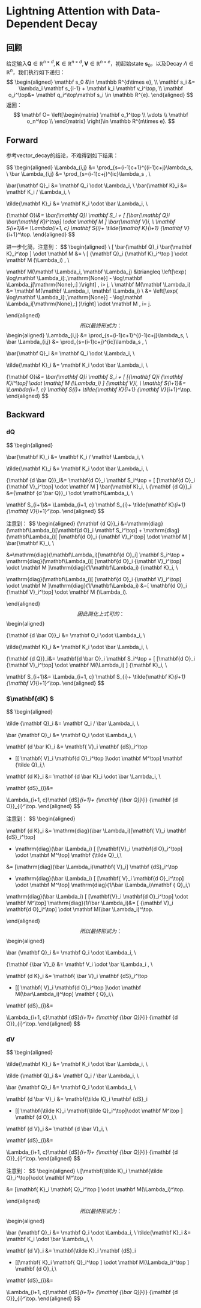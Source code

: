 # Lightning Attention with Data-Dependent Decay

## 回顾

给定输入$\mathbf Q\in \mathbb R^{n\times d}, \mathbf K\in \mathbb R^{n\times d}, \mathbf V\in \mathbb R^{n\times e}$，初起始state $\mathbf s_0$，以及Decay $\Lambda\in \mathbb R^{n}$，我们执行如下递归：
$$
\begin{aligned}
\mathbf s_0 &\in \mathbb R^{d\times e}, \\
\mathbf s_i &= \lambda_i  \mathbf s_{i-1} + \mathbf k_i \mathbf v_i^\top, \\
\mathbf o_i^\top&= \mathbf q_i^\top\mathbf s_i \in \mathbb R^{e}.
\end{aligned}
$$
返回：
$$
\mathbf O= \left[\begin{matrix}
\mathbf o_1^\top  \\
\vdots \\
\mathbf o_n^\top  \\
\end{matrix} \right]\in \mathbb R^{n\times e}.
$$


## Forward

参考vector_decay的结论，不难得到如下结果：

$$
\begin{aligned}
\Lambda_{i,j} &= \prod_{s=(i-1)c+1}^{(i-1)c+j}\lambda_s, \\
\bar \Lambda_{i,j} &= \prod_{s=(i-1)c+j}^{ic}\lambda_s , \\

\bar{\mathbf Q}_i &=  \mathbf Q_i \odot  \Lambda_i,  \\
\bar{\mathbf K}_i &=  \mathbf K_i / \Lambda_i,  \\


\tilde{\mathbf K}_i &=  \mathbf K_i \odot \bar \Lambda_i,  \\

{\mathbf O}_i&=  \bar{\mathbf Q}_i  \mathbf S_i  + [ [\bar{\mathbf Q}_i \bar{\mathbf K}_i^\top] \odot \mathbf M ]
\bar{\mathbf V}_i,  \\
\mathbf S_{i+1}&= \Lambda_{i+1, c} \mathbf S_{i}+ \tilde{\mathbf K}_{i+1} {\mathbf V}_{i+1}^\top.
\end{aligned}
$$

进一步化简，注意到：
$$
\begin{aligned}
\ [ \bar{\mathbf Q}_i \bar{\mathbf K}_i^\top ] \odot \mathbf M
&= \ [ {\mathbf Q}_i {\mathbf K}_i^\top ] \odot \mathbf  M (\Lambda_i) ,  \\

\mathbf M(\mathbf \Lambda_i, \mathbf \Lambda_j) &\triangleq  \left[\exp( \log\mathbf \Lambda_i[:,\mathrm{None}] - \log\mathbf \Lambda_j[\mathrm{None},:] )\right] , i> j, \\
\mathbf M(\mathbf \Lambda_i) &=
\mathbf M(\mathbf \Lambda_i, \mathbf \Lambda_i) \\
&= \left[\exp( \log\mathbf \Lambda_i[:,\mathrm{None}] - \log\mathbf \Lambda_i[\mathrm{None},:] )\right] \odot \mathbf M , i= j.

\end{aligned}
$$
所以最终形式为：
$$
\begin{aligned}
\Lambda_{i,j} &= \prod_{s=(i-1)c+1}^{(i-1)c+j}\lambda_s, \\
\bar \Lambda_{i,j} &= \prod_{s=(i-1)c+j}^{ic}\lambda_s , \\

\bar{\mathbf Q}_i &=  \mathbf Q_i \odot  \Lambda_i,  \\

\tilde{\mathbf K}_i &=  \mathbf K_i \odot \bar \Lambda_i,  \\

{\mathbf O}_i&=  \bar{\mathbf Q}_i  \mathbf S_i  + [ [{\mathbf Q}_i {\mathbf K}_i^\top] \odot \mathbf  M (\Lambda_i) ]
{\mathbf V}_i,  \\
\mathbf S_{i+1}&= \Lambda_{i+1, c} \mathbf S_{i}+ \tilde{\mathbf K}_{i+1} {\mathbf V}_{i+1}^\top.
\end{aligned}
$$


## Backward

### $\mathbf{dQ}$

$$
\begin{aligned}

\bar{\mathbf K}_i &=  \mathbf K_i / \mathbf \Lambda_i,  \\

\tilde{\mathbf K}_i &=  \mathbf K_i \odot \bar \Lambda_i,  \\


{\mathbf {d \bar Q}}_i&= \mathbf{d O}_i  \mathbf S_i^\top  + [ [\mathbf{d O}_i {\mathbf V}_i^\top] \odot \mathbf M ]
\bar{\mathbf K}_i, \\
{\mathbf {d Q}}_i &={\mathbf {d \bar Q}}_i \odot \mathbf\Lambda_i, \\

\mathbf S_{i+1}&= \Lambda_{i+1, c} \mathbf S_{i}+ \tilde{\mathbf K}_{i+1} {\mathbf V}_{i+1}^\top.
\end{aligned}
$$

注意到：
$$
\begin{aligned}
{\mathbf {d Q}}_i
&=\mathrm{diag}(\mathbf\Lambda_i)[\mathbf{d O}_i  \mathbf S_i^\top]  + \mathrm{diag}(\mathbf\Lambda_i)[ [\mathbf{d O}_i {\mathbf V}_i^\top] \odot \mathbf M ]
\bar{\mathbf K}_i, \\

&=\mathrm{diag}(\mathbf\Lambda_i)[\mathbf{d O}_i]  \mathbf S_i^\top  + \mathrm{diag}(\mathbf\Lambda_i)[ [\mathbf{d O}_i {\mathbf V}_i^\top] \odot \mathbf M ]\mathrm{diag}(1/\mathbf\Lambda_i)
{\mathbf K}_i, \\

\mathrm{diag}(\mathbf\Lambda_i)[ [\mathbf{d O}_i {\mathbf V}_i^\top] \odot \mathbf M ]\mathrm{diag}(1/\mathbf\Lambda_i)
&=[ \mathbf{d O}_i {\mathbf V}_i^\top] \odot \mathbf  M (\Lambda_i).


\end{aligned}
$$
因此简化上式可的：
$$
\begin{aligned}

{\mathbf {d \bar O}}_i &=  \mathbf O_i \odot  \Lambda_i,  \\

\tilde{\mathbf K}_i &=  \mathbf K_i \odot \bar \Lambda_i,  \\


{\mathbf {d Q}}_i&= \mathbf{d \bar O}_i  \mathbf S_i^\top  + [ [\mathbf{d O}_i {\mathbf V}_i^\top] \odot \mathbf M(\Lambda_i) ]
{\mathbf K}_i, \\

\mathbf S_{i+1}&= \Lambda_{i+1, c} \mathbf S_{i}+ \tilde{\mathbf K}_{i+1} {\mathbf V}_{i+1}^\top.
\end{aligned}
$$



### $\mathbf{dK} $

$$
\begin{aligned}


\tilde {\mathbf Q}_i &=  \mathbf Q_i / \bar \Lambda_i,  \\


\bar {\mathbf Q}_i &=  \mathbf Q_i \odot   \Lambda_i,  \\


\mathbf {d \bar K}_i &= \mathbf{ V}_i \mathbf {dS}_i^\top
+ [[ \mathbf{ V}_i \mathbf{d O}_i^\top ]\odot \mathbf M^\top] \mathbf {\tilde Q}_i,\\

\mathbf {d K}_i &= \mathbf {d \bar K}_i \odot \bar \Lambda_i, \\



\mathbf {dS}_{i}&=

 \Lambda_{i+1, c}\mathbf {dS}_{i+1}+ {\mathbf {\bar Q}}_{i} {\mathbf {d O}}_{i}^\top.
\end{aligned}
$$

注意到：
$$
\begin{aligned}

\mathbf {d K}_i &= \mathrm{diag}(\bar \Lambda_i)[\mathbf{ V}_i \mathbf {dS}_i^\top]
+ \mathrm{diag}(\bar \Lambda_i) [ [\mathbf{V}_i \mathbf{d O}_i^\top] \odot \mathbf M^\top] \mathbf {\tilde Q}_i,\\

&= [\mathrm{diag}(\bar \Lambda_i)\mathbf{ V}_i] \mathbf {dS}_i^\top
+ \mathrm{diag}(\bar \Lambda_i) [ [\mathbf{ V}_i \mathbf{d O}_i^\top] \odot \mathbf M^\top] \mathrm{diag}(1/\bar \Lambda_i)\mathbf { Q}_i,\\


\mathrm{diag}(\bar \Lambda_i) [ [\mathbf{V}_i \mathbf{d O}_i^\top] \odot \mathbf M^\top] \mathrm{diag}(1/\bar \Lambda_i)&= [ {\mathbf V}_i \mathbf{d O}_i^\top] \odot \mathbf M(\bar \Lambda_i)^\top.


\end{aligned}
$$
所以最终形式为：
$$
\begin{aligned}





\bar {\mathbf Q}_i &=  \mathbf Q_i \odot   \Lambda_i,  \\

{\mathbf {\bar V}_i}  &= \mathbf V_i  \odot \bar \Lambda_i , \\

\mathbf {d  K}_i &= \mathbf{ \bar V}_i \mathbf {dS}_i^\top
+ [[ \mathbf{ V}_i \mathbf{d O}_i^\top ]\odot \mathbf M(\bar\Lambda_i)^\top] \mathbf { Q}_i,\\

\mathbf {dS}_{i}&=

 \Lambda_{i+1, c}\mathbf {dS}_{i+1}+ {\mathbf {\bar Q}}_{i} {\mathbf {d O}}_{i}^\top.
\end{aligned}
$$


### $\mathbf{dV}$

$$
\begin{aligned}

\tilde{\mathbf K}_i &=  \mathbf K_i \odot  \bar  \Lambda_i,  \\

\tilde {\mathbf Q}_i &=  \mathbf Q_i / \bar \Lambda_i,  \\

\bar {\mathbf Q}_i &=  \mathbf Q_i \odot   \Lambda_i,  \\



\mathbf {d \bar V}_i &= \mathbf{\tilde K}_i \mathbf {dS}_i
+ [[  \mathbf{\tilde K}_i \mathbf{\tilde Q}_i^\top]\odot \mathbf M^\top ] \mathbf {d O}_i,\\

\mathbf {d V}_i &= \mathbf {d \bar V}_i, \\

\mathbf {dS}_{i}&=

 \Lambda_{i+1, c}\mathbf {dS}_{i+1}+ {\mathbf {\bar Q}}_{i} {\mathbf {d O}}_{i}^\top.
\end{aligned}
$$

注意到：
$$
\begin{aligned}
\ [\mathbf{\tilde K}_i \mathbf{\tilde Q}_i^\top]\odot \mathbf M^\top

&= [\mathbf{ K}_i \mathbf{ Q}_i^\top ] \odot \mathbf M(\Lambda_i)^\top.

\end{aligned}
$$
所以最终形式为：
$$
\begin{aligned}



\bar {\mathbf Q}_i &=  \mathbf Q_i \odot   \Lambda_i,  \\
\tilde{\mathbf K}_i &=  \mathbf K_i \odot  \bar  \Lambda_i,  \\


\mathbf {d  V}_i &= \mathbf{\tilde K}_i \mathbf {dS}_i
+ [[\mathbf{ K}_i \mathbf{ Q}_i^\top ] \odot \mathbf M(\Lambda_i)^\top ] \mathbf {d O}_i,\\


\mathbf {dS}_{i}&=

 \Lambda_{i+1, c}\mathbf {dS}_{i+1}+ {\mathbf {\bar Q}}_{i} {\mathbf {d O}}_{i}^\top.
\end{aligned}
$$
